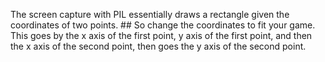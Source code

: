The screen capture with PIL essentially draws a rectangle given the coordinates of two points. ##
So change the coordinates to fit your game. 
This goes by the x axis of the first point, y axis of the first point, 
and then the x axis of the second point, then goes the y axis of the second point.
